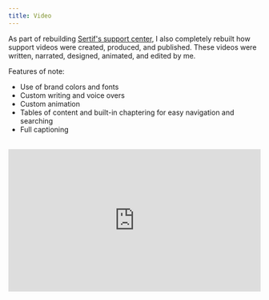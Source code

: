 ```yaml
---
title: Video
---
```


As part of rebuilding [Sertif's support center](support_sites.md), I also completely rebuilt how support videos were created, produced, and published. These videos were written, narrated, designed, animated, and edited by me.

Features of note:

* Use of brand colors and fonts
* Custom writing and voice overs
* Custom animation
* Tables of content and built-in chaptering for easy navigation and searching
* Full captioning

<br>

<div style="padding:56.25% 0 0 0;position:relative;"><iframe src="https://player.vimeo.com/video/897250205?badge=0&amp;autopause=0&amp;player_id=0&amp;app_id=58479" frameborder="0" allow="autoplay; fullscreen; picture-in-picture" style="position:absolute;top:0;left:0;width:100%;height:100%;" title="Guide Video Demo (Short)"></iframe></div><script src="https://player.vimeo.com/api/player.js"></script>

